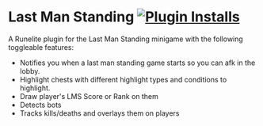 # Last Man Standing [![Plugin Installs](http://img.shields.io/endpoint?url=https://i.pluginhub.info/shields/installs/plugin/lms-start-notifier)](https://runelite.net/plugin-hub/Patrick)
A Runelite plugin for the Last Man Standing minigame with the following toggleable features:
- Notifies you when a last man standing game starts so you can afk in the lobby.
- Highlight chests with different highlight types and conditions to highlight.
- Draw player's LMS Score or Rank on them
- Detects bots
- Tracks kills/deaths and overlays them on players